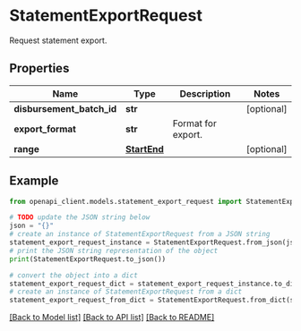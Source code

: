 # StatementExportRequest

Request statement export.

## Properties

Name | Type | Description | Notes
------------ | ------------- | ------------- | -------------
**disbursement_batch_id** | **str** |  | [optional] 
**export_format** | **str** | Format for export. | 
**range** | [**StartEnd**](StartEnd.md) |  | [optional] 

## Example

```python
from openapi_client.models.statement_export_request import StatementExportRequest

# TODO update the JSON string below
json = "{}"
# create an instance of StatementExportRequest from a JSON string
statement_export_request_instance = StatementExportRequest.from_json(json)
# print the JSON string representation of the object
print(StatementExportRequest.to_json())

# convert the object into a dict
statement_export_request_dict = statement_export_request_instance.to_dict()
# create an instance of StatementExportRequest from a dict
statement_export_request_from_dict = StatementExportRequest.from_dict(statement_export_request_dict)
```
[[Back to Model list]](../README.md#documentation-for-models) [[Back to API list]](../README.md#documentation-for-api-endpoints) [[Back to README]](../README.md)


